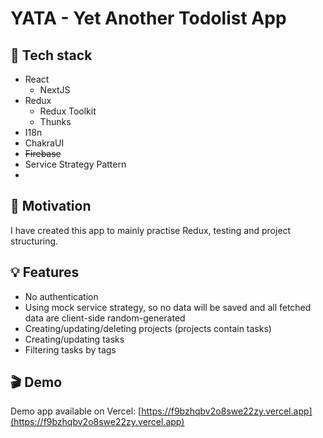 # YATA - Yet Another Todolist App

## 🚀 Tech stack
- React
	- NextJS
- Redux
	- Redux Toolkit
	- Thunks
- I18n
- ChakraUI
- ~~Firebase~~
- Service Strategy Pattern
- 
## 🎯 Motivation
I have created this app to mainly practise Redux, testing and project structuring.

## 💡 Features
- No authentication
- Using mock service strategy, so no data will be saved and all fetched data are client-side random-generated
- Creating/updating/deleting projects (projects contain tasks)
- Creating/updating tasks
- Filtering tasks by tags

## 🎬 Demo
Demo app available on Vercel: [https://f9bzhqbv2o8swe22zy.vercel.app](https://f9bzhqbv2o8swe22zy.vercel.app)
